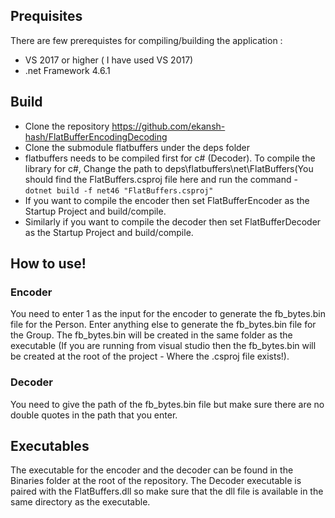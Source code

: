 ## Prequisites

There are few prerequistes for compiling/building the application :

* VS 2017 or higher ( I have used VS 2017)
* .net Framework 4.6.1

## Build

* Clone the repository https://github.com/ekansh-hash/FlatBufferEncodingDecoding
* Clone the submodule flatbuffers under the deps folder
* flatbuffers needs to be compiled first for c# (Decoder). To compile the library for c#, Change the path to deps\flatbuffers\net\FlatBuffers(You should find the FlatBuffers.csproj file here and run the command - 
    ```dotnet build -f net46 "FlatBuffers.csproj"```
* If you want to compile the encoder then set FlatBufferEncoder as the Startup Project and build/compile.
* Similarly if you want to compile the decoder then set FlatBufferDecoder as the Startup Project and build/compile.

## How to use!

  ### Encoder

  You need to enter 1 as the input for the encoder to generate the fb_bytes.bin file for the Person. Enter anything else to generate the fb_bytes.bin file for the Group.
  The fb_bytes.bin will be created in the same folder as the executable (If you are running from visual studio then the fb_bytes.bin will be created at the root of the project - Where the .csproj file exists!).

  ### Decoder

  You need to give the path of the fb_bytes.bin file but make sure there are no double quotes in the path that you enter.

  
  
## Executables

The executable for the encoder and the decoder can be found in the Binaries folder at the root of the repository.
The Decoder executable is paired with the FlatBuffers.dll so make sure that the dll file is available in the same directory as the executable.
